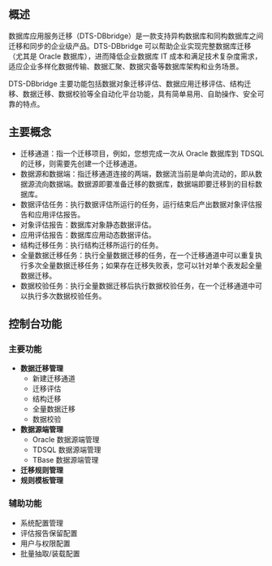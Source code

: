 
## 概述
数据库应用服务迁移（DTS-DBbridge）是一款支持异构数据库和同构数据库之间迁移和同步的企业级产品。DTS-DBbridge 可以帮助企业实现完整数据库迁移（尤其是 Oracle 数据库），进而降低企业数据库 IT 成本和满足技术复杂度需求，适应企业多样化数据传输、数据汇聚、数据灾备等数据库架构和业务场景。

DTS-DBbridge 主要功能包括数据对象迁移评估、数据应用迁移评估、结构迁移、数据迁移、数据校验等全自动化平台功能，具有简单易用、自助操作、安全可靠的特点。

## 主要概念
- 迁移通道：指一个迁移项目，例如，您想完成一次从 Oracle 数据库到 TDSQL 的迁移，则需要先创建一个迁移通道。
- 数据源和数据端：指迁移通道连接的两端，数据流当前是单向流动的，即从数据源流向数据端。数据源即要准备迁移的数据库，数据端即要迁移到的目标数据库。
- 数据评估任务：执行数据评估所运行的任务，运行结束后产出数据对象评估报告和应用评估报告。
- 对象评估报告：数据库对象静态数据评估。
- 应用评估报告：数据库应用动态数据评估。
- 结构迁移任务：执行结构迁移所运行的任务。
- 全量数据迁移任务：执行全量数据迁移的任务，在一个迁移通道中可以重复执行多次全量数据迁移任务；如果存在迁移失败表，您可以针对单个表发起全量数据迁移。
- 数据校验任务：执行全量数据迁移后执行数据校验任务，在一个迁移通道中可以执行多次数据校验任务。
 
## 控制台功能
### 主要功能
- **数据迁移管理**
  - 新建迁移通道
  - 迁移评估
  - 结构迁移
  - 全量数据迁移
  - 数据校验
- **数据源端管理**
  - Oracle 数据源端管理
  - TDSQL 数据源端管理
  - TBase 数据源端管理
- **迁移规则管理**
- **规则模板管理**

### 辅助功能
- 系统配置管理
- 评估报告保留配置
- 用户与权限配置
- 批量抽取/装载配置
